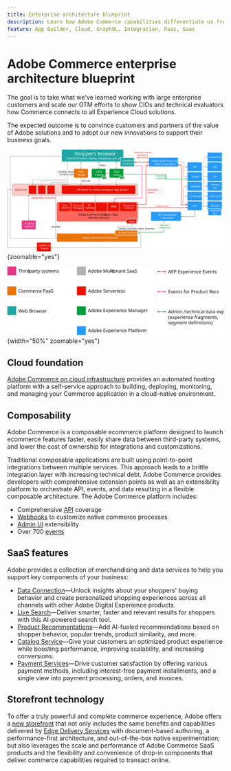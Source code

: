 ```yaml
---
title: Enterprise architecture blueprint
description: Learn how Adobe Commerce capabilities differentiate us from competitors.
feature: App Builder, Cloud, GraphQL, Integration, Paas, Saas
---
```


# Adobe Commerce enterprise architecture blueprint

The goal is to take what we've learned working with large enterprise customers and scale our GTM efforts to show CIOs and technical evaluators how Commerce connects to all Experience Cloud solutions. 

The expected outcome is to convince customers and partners of the value of Adobe solutions and to adopt our new innovations to support their business goals.

![Architectural diagram showing how Adobe Commerce connects to Experience Cloud solutions](../../assets/playbooks/commerce-architecture.svg){zoomable="yes"}

![Legend for architectural diagram](../../assets/playbooks/commerce-architecture-legend.svg){width="50%" zoomable="yes"}

## Cloud foundation

[Adobe Commerce on cloud infrastructure](https://experienceleague.adobe.com/docs/commerce-cloud-service/user-guide/overview.html) provides an automated hosting platform with a self-service approach to building, deploying, monitoring, and managing your Commerce application in a cloud-native environment.

## Composability

Adobe Commerce is a composable ecommerce platform designed to launch ecommerce features faster, easily share data between third-party systems, and lower the cost of ownership for integrations and customizations. 

Traditional composable applications are built using point-to-point integrations between multiple services. This approach leads to a brittle integration layer with increasing technical debt. Adobe Commerce provides developers with comprehensive extension points as well as an extensibility platform to orchestrate API, events, and data resulting in a flexible composable architecture. The Adobe Commerce platform includes:

- Comprehensive [API](https://developer.adobe.com/commerce/webapi/) coverage
- [Webhooks](https://developer.adobe.com/commerce/extensibility/webhooks/) to customize native commerce processes
- [Admin UI](https://developer.adobe.com/commerce/extensibility/admin-ui-sdk/) extensibility
- Over 700 [events](https://experienceleague.adobe.com/docs/commerce-learn/tutorials/adobe-developer-app-builder/io-events/getting-started-io-events.html)

## SaaS features

Adobe provides a collection of merchandising and data services to help you support key components of your business:

- [Data Connection](https://experienceleague.adobe.com/docs/commerce-merchant-services/data-connection/overview.html)—Unlock insights about your shoppers' buying behavior and create personalized shopping experiences across all channels with other Adobe Digital Experience products.
- [Live Search](https://experienceleague.adobe.com/docs/commerce-merchant-services/live-search/overview.html)—Deliver smarter, faster and relevant results for shoppers with this AI-powered search tool.
- [Product Recommentations](https://experienceleague.adobe.com/docs/commerce-merchant-services/product-recommendations/overview.html)—Add AI-fueled recommendations based on shopper behavior, popular trends, product similarity, and more.
- [Catalog Service](https://experienceleague.adobe.com/docs/commerce-merchant-services/catalog-service/guide-overview.html)—Give your customers an optimized product experience while boosting performance, improving scalability, and increasing conversions.
- [Payment Services](https://experienceleague.adobe.com/docs/commerce-merchant-services/payment-services/guide-overview.html)—Drive customer satisfaction by offering various payment methods, including interest-free payment installments, and a single view into payment processing, orders, and invoices.

## Storefront technology

To offer a truly powerful and complete commerce experience, Adobe offers a [new storefront](https://experienceleague.adobe.com/developer/commerce/dropins/) that not only includes the same benefits and capabilities delivered by [Edge Delivery Services](https://aem.live) with document-based authoring, a performance-first architecture, and out-of-the-box native experimentation; but also leverages the scale and performance of Adobe Commerce SaaS products and the flexibility and convenience of drop-in components that deliver commerce capabilities required to transact online.
